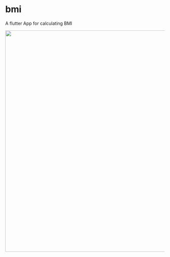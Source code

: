 # bmi

A flutter App for calculating BMI

<img height="700" src="https://github.com/OdongoWaga/Flutter-Quiz-App/blob/master/assets/Aug-10-2019%2022-39-15.gif" />
